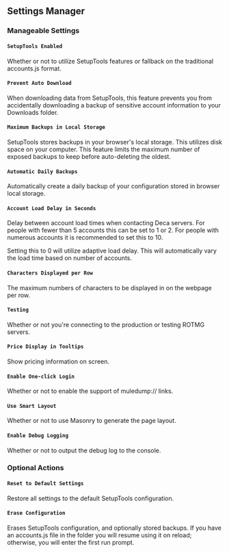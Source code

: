 ## Settings Manager

### Manageable Settings

#### ```SetupTools Enabled```
Whether or not to utilize SetupTools features or fallback on the traditional accounts.js format.

#### ```Prevent Auto Download```
When downloading data from SetupTools, this feature prevents you from accidentally downloading a backup of sensitive account information to your Downloads folder.

#### ```Maximum Backups in Local Storage```
SetupTools stores backups in your browser's local storage. This utilizes disk space on your computer. This feature limits the maximum number of exposed backups to keep before auto-deleting the oldest.

#### ```Automatic Daily Backups```
Automatically create a daily backup of your configuration stored in browser local storage.

#### ```Account Load Delay in Seconds```
Delay between account load times when contacting Deca servers. For people with fewer than 5 accounts this can be set to 1 or 2. For people with numerous accounts it is recommended to set this to 10.

Setting this to 0 will utilize adaptive load delay. This will automatically vary the load time based on number of accounts.

#### ```Characters Displayed per Row```
The maximum numbers of characters to be displayed in on the webpage per row. 

#### ```Testing```
Whether or not you're connecting to the production or testing ROTMG servers.

#### ```Price Display in Tooltips```
Show pricing information on screen.

#### ```Enable One-click Login```
Whether or not to enable the support of muledump:// links.

#### ```Use Smart Layout```
Whether or not to use Masonry to generate the page layout.

#### ```Enable Debug Logging```
Whether or not to output the debug log to the console.

### Optional Actions

#### ```Reset to Default Settings```
Restore all settings to the default SetupTools configuration.

#### ```Erase Configuration```
Erases SetupTools configuration, and optionally stored backups. If you have an accounts.js file in the folder you will resume using it on reload; otherwise, you will enter the first run prompt.

